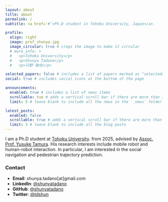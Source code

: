 ```yaml
---
layout: about
title: about
permalink: /
subtitle: <a href='#'>Ph.D student in Tohoku University, Japan</a>.

profile:
  align: right
  image: prof_shunya.jpg
  image_circular: true # crops the image to make it circular
  # more_info: >
  #   <p>Tohoku University</p>
  #   <p>Shunya Tadano</p>
  #   <p>只野 竣也</p>

selected_papers: false # includes a list of papers marked as "selected={true}"
social: true # includes social icons at the bottom of the page

announcements:
  enabled: true # includes a list of news items
  scrollable: tue # adds a vertical scroll bar if there are more than 3 news items
  limit: 5 # leave blank to include all the news in the `_news` folder

latest_posts:
  enabled: false
  scrollable: true # adds a vertical scroll bar if there are more than 3 new posts items
  limit: 3 # leave blank to include all the blog posts
---
```


<!-- Write your biography here. Tell the world about yourself. Link to your favorite [subreddit](http://reddit.com). You can put a picture in, too. The code is already in, just name your picture `prof_pic.jpg` and put it in the `img/` folder. -->
I am a Ph.D student at [Tohoku University](https://www.eng.tohoku.ac.jp/english/). from 2025, advised by [Assoc. Prof. Yusuke Tamura](https://scholar.google.co.jp/citations?user=Z1PbGrMAAAAJ). His research interests include mobile robot and human-robot interaction. In particular, I am interested in the social navigation and pedestrian trajectory prediction.

### Contact

- **Email**: shunya.tadano[at]gmail.com
- **LinkedIn**: [@shunyatadano](https://linkedin.com/in/shunyatadano)
- **GitHub**: [@shunyatadano](https://github.com/shunyatadano)
- **Twitter**: [@tdshun](https://x.com/tdshun)

<!-- Put your address / P.O. box / other info right below your picture. You can also disable any of these elements by editing `profile` property of the YAML header of your `_pages/about.md`. Edit `_bibliography/papers.bib` and Jekyll will render your [publications page](/al-folio/publications/) automatically. -->

<!-- Link to your social media connections, too. This theme is set up to use [Font Awesome icons](https://fontawesome.com/) and [Academicons](https://jpswalsh.github.io/academicons/), like the ones below. Add your Facebook, Twitter, LinkedIn, Google Scholar, or just disable all of them. -->
